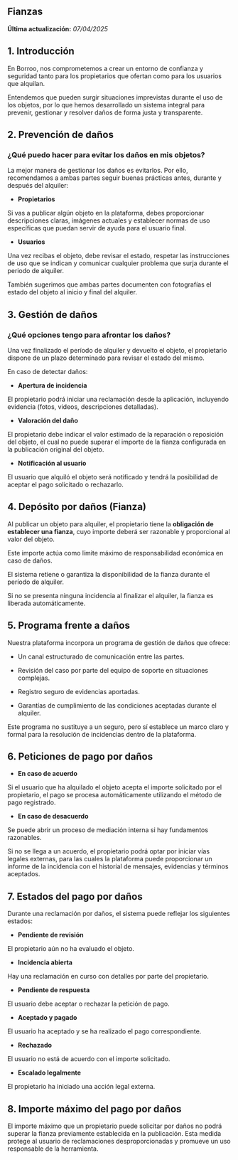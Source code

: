## Fianzas
**Última actualización:** *07/04/2025* 

## 1. Introducción

En Borroo, nos comprometemos a crear un entorno de confianza y seguridad tanto para los propietarios que ofertan como para los usuarios que alquilan. 

Entendemos que pueden surgir situaciones imprevistas durante el uso de los objetos, por lo que hemos desarrollado un sistema integral para prevenir, gestionar y resolver daños de forma justa y transparente.


## 2. Prevención de daños

### ¿Qué puedo hacer para evitar los daños en mis objetos?

La mejor manera de gestionar los daños es evitarlos. Por ello, recomendamos a ambas partes seguir buenas prácticas antes, durante y después del alquiler:

- **Propietarios**

Si vas a publicar algún objeto en la plataforma, debes proporcionar descripciones claras, imágenes actuales y establecer normas de uso específicas que puedan servir de ayuda para el usuario final.

- **Usuarios**

Una vez recibas el objeto, debe revisar el estado, respetar las instrucciones de uso que se indican y comunicar cualquier problema que surja durante el periodo de alquiler.

También sugerimos que ambas partes documenten con fotografías el estado del objeto al inicio y final del alquiler.

## 3. Gestión de daños

### ¿Qué opciones tengo para afrontar los daños?

Una vez finalizado el período de alquiler y devuelto el objeto, el propietario dispone de un plazo determinado para revisar el estado del mismo. 

En caso de detectar daños:

- **Apertura de incidencia**

El propietario podrá iniciar una reclamación desde la aplicación, incluyendo evidencia (fotos, videos, descripciones detalladas).

- **Valoración del daño**

El propietario debe indicar el valor estimado de la reparación o reposición del objeto, el cual no puede superar el importe de la fianza configurada en la publicación original del objeto.

- **Notificación al usuario** 

El usuario que alquiló el objeto será notificado y tendrá la posibilidad de aceptar el pago solicitado o rechazarlo.

## 4. Depósito por daños (Fianza)

Al publicar un objeto para alquiler, el propietario tiene la **obligación de establecer una fianza**, cuyo importe deberá ser razonable y proporcional al valor del objeto.

Este importe actúa como límite máximo de responsabilidad económica en caso de daños.

El sistema retiene o garantiza la disponibilidad de la fianza durante el período de alquiler.

Si no se presenta ninguna incidencia al finalizar el alquiler, la fianza es liberada automáticamente.


## 5. Programa frente a daños

Nuestra plataforma incorpora un programa de gestión de daños que ofrece:

- Un canal estructurado de comunicación entre las partes.

- Revisión del caso por parte del equipo de soporte en situaciones complejas.

- Registro seguro de evidencias aportadas.

- Garantías de cumplimiento de las condiciones aceptadas durante el alquiler.

Este programa no sustituye a un seguro, pero sí establece un marco claro y formal para la resolución de incidencias dentro de la plataforma.

## 6. Peticiones de pago por daños

- **En caso de acuerdo**

Si el usuario que ha alquilado el objeto acepta el importe solicitado por el propietario, el pago se procesa automáticamente utilizando el método de pago registrado.

- **En caso de desacuerdo**

Se puede abrir un proceso de mediación interna si hay fundamentos razonables.

Si no se llega a un acuerdo, el propietario podrá optar por iniciar vías legales externas, para las cuales la plataforma puede proporcionar un informe de la incidencia con el historial de mensajes, evidencias y términos aceptados.

## 7. Estados del pago por daños

Durante una reclamación por daños, el sistema puede reflejar los siguientes estados:

- **Pendiente de revisión**

El propietario aún no ha evaluado el objeto.

- **Incidencia abierta**

Hay una reclamación en curso con detalles por parte del propietario.

- **Pendiente de respuesta**

El usuario debe aceptar o rechazar la petición de pago.

- **Aceptado y pagado**

El usuario ha aceptado y se ha realizado el pago correspondiente.

- **Rechazado**

El usuario no está de acuerdo con el importe solicitado.

- **Escalado legalmente**

El propietario ha iniciado una acción legal externa.

## 8. Importe máximo del pago por daños

El importe máximo que un propietario puede solicitar por daños no podrá superar la fianza previamente establecida en la publicación. Esta medida protege al usuario de reclamaciones desproporcionadas y promueve un uso responsable de la herramienta.
